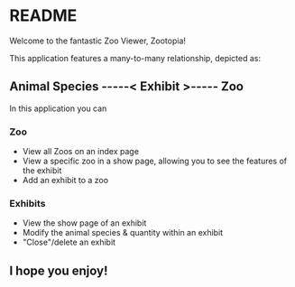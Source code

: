 # README

Welcome to the fantastic Zoo Viewer, Zootopia!

This application features a many-to-many relationship, depicted as:

## Animal Species -----< Exhibit >----- Zoo

In this application you can

### Zoo
- View all Zoos on an index page
- View a specific zoo in a show page, allowing you to see the features of the exhibit
- Add an exhibit to a zoo

### Exhibits
- View the show page of an exhibit
- Modify the animal species & quantity within an exhibit
- "Close"/delete an exhibit

## I hope you enjoy!
